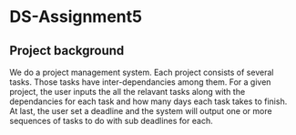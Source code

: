 # DS-Assignment5

## Project background
We do a project management system. Each project consists of several tasks. Those tasks have inter-dependancies among them. For a given project, the user inputs the all the relavant tasks along with the dependancies for each task and how many days each task takes to finish. At last, the user set a deadline and the system will output one or more sequences of tasks to do with sub deadlines for each.
